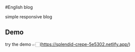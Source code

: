 #English blog

simple responsive blog

## Demo

try the demo 👉🏻(https://splendid-crepe-5e5302.netlify.app/)
